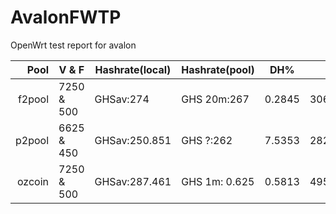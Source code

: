 AvalonFWTP
==========

OpenWrt test report for avalon

| Pool   | V & F       | Hashrate(local) | Hashrate(pool) | DH%    | FAN       | terperature(C)| Platform      |
|-------:|-------------|-----------------|----------------|--------|-----------|---------------|---------------|
| f2pool | 7250 & 500  | GHSav:274       | GHS 20m:267    | 0.2845 | 3060/2850 | 70/72         | Raspberry Pi  |
| p2pool | 6625 & 450  | GHSav:250.851   | GHS ?:262      | 7.5353 | 2820/3120 | 61/63         | TL-WR703N     |
| ozcoin | 7250 & 500  | GHSav:287.461   | GHS 1m: 0.625  | 0.5813 | 4950/0    | 60/60         | TL-WR703N     |
